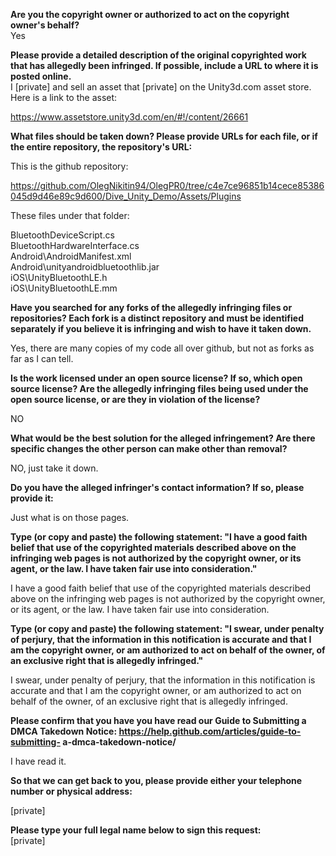 **Are you the copyright owner or authorized to act on the copyright owner's
behalf?**  
Yes

**Please provide a detailed description of the original copyrighted work that
has allegedly been infringed. If possible, include a URL to where it is
posted online.**  
I [private] and sell an asset that [private] on the Unity3d.com asset store.
Here is a link to the asset:

https://www.assetstore.unity3d.com/en/#!/content/26661

**What files should be taken down? Please provide URLs for each file, or if
the entire repository, the repository's URL:**  

This is the github repository:

https://github.com/OlegNikitin94/OlegPR0/tree/c4e7ce96851b14cece85386045d9d46e89c9d600/Dive_Unity_Demo/Assets/Plugins

These files under that folder:

BluetoothDeviceScript.cs  
BluetoothHardwareInterface.cs  
Android\AndroidManifest.xml  
Android\unityandroidbluetoothlib.jar  
iOS\UnityBluetoothLE.h  
iOS\UnityBluetoothLE.mm  

**Have you searched for any forks of the allegedly infringing files or
repositories? Each fork is a distinct repository and must be identified
separately if you believe it is infringing and wish to have it taken down.**  

Yes, there are many copies of my code all over github, but not as forks as
far as I can tell.

**Is the work licensed under an open source license? If so, which open source
license? Are the allegedly infringing files being used under the open
source license, or are they in violation of the license?**  

NO

**What would be the best solution for the alleged infringement? Are there
specific changes the other person can make other than removal?**  

NO, just take it down.

**Do you have the alleged infringer's contact information? If so, please
provide it:**  

Just what is on those pages.

**Type (or copy and paste) the following statement: "I have a good faith
belief that use of the copyrighted materials described above on the
infringing web pages is not authorized by the copyright owner, or its
agent, or the law. I have taken fair use into consideration."**  

I have a good faith belief that use of the copyrighted materials described
above on the infringing web pages is not authorized by the copyright owner,
or its agent, or the law. I have taken fair use into consideration.

**Type (or copy and paste) the following statement: "I swear, under penalty
of perjury, that the information in this notification is accurate and that
I am the copyright owner, or am authorized to act on behalf of the owner,
of an exclusive right that is allegedly infringed."**  

I swear, under penalty of perjury, that the information in this
notification is accurate and that I am the copyright owner, or am
authorized to act on behalf of the owner, of an exclusive right that is
allegedly infringed.

**Please confirm that you have you have read our Guide to Submitting a DMCA
Takedown Notice: https://help.github.com/articles/guide-to-submitting-
a-dmca-takedown-notice/**  

I have read it.

**So that we can get back to you, please provide either your telephone number
or physical address:**  

[private]  

**Please type your full legal name below to sign this request:**  
[private]
